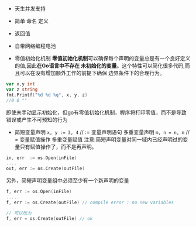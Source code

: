 
- 天生并发支持

- 简单 命名 定义 
- 返回值 
- 自带网络编程电池

- 零值初始化机制
**零值初始化机制**可以确保每个声明的变量总是有一个良好定义的值,因此**在Go语言中不存在 未初始化的变量**。这个特性可以简化很多代码,而且可以在没有增加额外工作的前提下确保 边界条件下的合理行为。

```go
var x,y int
var z string
fmt.Printf("%d %d %q", x, y, z)
//0 0 "" 
```
即使未手动显示初始化，但go有零值初始化机制，程序将打印零值，而不是导致错误或产生不可预知的行为

- 简短变量声明
`x, y := 3, 4` // := 变量声明语句  多重变量声明
`m, n = n, m`  //  = 变量赋值操作  多重变量赋值
注意:简短声明变量对同一域内已经声明过的变量只有赋值操作了，而不是再声明。

```go
in, err  := os.Open(inFile)
....
out, err := os.Create(outFile)
```

另外，简短声明变量组中必须至少有一个新声明的变量
```go
f, err := os.Open(inFile)
.....
f, err := os.Create(outFile) // compile error : no new variables

// 可以改为
f, err = os.Create(outFile) // ok 
```